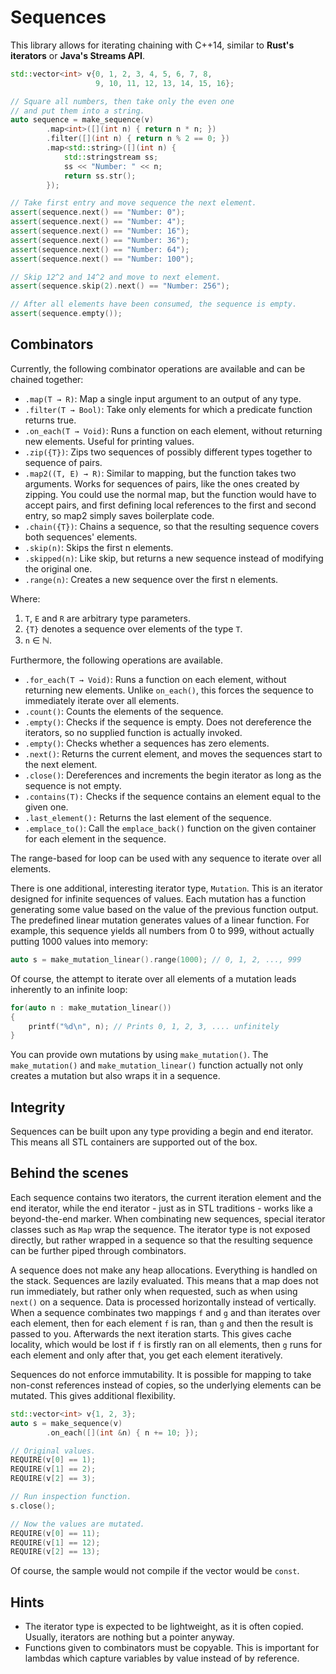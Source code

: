 # Sequences

This library allows for iterating chaining with C++14, similar to **Rust's iterators** or **Java's Streams API**.

```c++
std::vector<int> v{0, 1, 2, 3, 4, 5, 6, 7, 8,
                   9, 10, 11, 12, 13, 14, 15, 16};

// Square all numbers, then take only the even one
// and put them into a string.
auto sequence = make_sequence(v)
        .map<int>([](int n) { return n * n; })
        .filter([](int n) { return n % 2 == 0; })
        .map<std::string>([](int n) {
            std::stringstream ss;
            ss << "Number: " << n;
            return ss.str();
        });

// Take first entry and move sequence the next element.
assert(sequence.next() == "Number: 0");
assert(sequence.next() == "Number: 4");
assert(sequence.next() == "Number: 16");
assert(sequence.next() == "Number: 36");
assert(sequence.next() == "Number: 64");
assert(sequence.next() == "Number: 100");

// Skip 12^2 and 14^2 and move to next element.
assert(sequence.skip(2).next() == "Number: 256");

// After all elements have been consumed, the sequence is empty.
assert(sequence.empty());
```

## Combinators

Currently, the following combinator operations are available and can be chained together:

- `.map(T → R)`: Map a single input argument to an output of any type.
- `.filter(T → Bool)`: Take only elements for which a predicate function returns true.
- `.on_each(T → Void)`: Runs a function on each element, without returning new elements. Useful for printing values.
- `.zip({T})`: Zips two sequences of possibly different types together to sequence of pairs.
- `.map2((T, E) → R)`: Similar to mapping, but the function takes two arguments.
  Works for sequences of pairs, like the ones created by zipping.
  You could use the normal map, but the function would have to accept pairs, and first defining
  local references to the first and second entry, so map2 simply saves boilerplate code.
- `.chain({T})`: Chains a sequence, so that the resulting sequence covers both sequences' elements.
- `.skip(n)`: Skips the first n elements.
- `.skipped(n)`: Like skip, but returns a new sequence instead of modifying the original one.
- `.range(n)`: Creates a new sequence over the first n elements.

Where:
1) `T`, `E` and `R` are arbitrary type parameters.
2) `{T}` denotes a sequence over elements of the type `T`.
3) `n` ∈ ℕ.

Furthermore, the following operations are available.

- `.for_each(T → Void)`: Runs a function on each element, without returning new elements.
  Unlike `on_each()`, this forces the sequence to immediately iterate over all elements.
- `.count()`: Counts the elements of the sequence.
- `.empty()`: Checks if the sequence is empty.
  Does not dereference the iterators, so no supplied function is actually invoked.
- `.empty()`: Checks whether a sequences has zero elements.
- `.next()`: Returns the current element, and moves the sequences start to the next element.
- `.close()`: Dereferences and increments the begin iterator as long as the sequence is not empty.
- `.contains(T):` Checks if the sequence contains an element equal to the given one.
- `.last_element():` Returns the last element of the sequence.
- `.emplace_to()`: Call the `emplace_back()` function on the given container for each element in the sequence.

The range-based for loop can be used with any sequence to iterate over all elements.

There is one additional, interesting iterator type, `Mutation`.
This is an iterator designed for infinite sequences of values.
Each mutation has a function generating some value based on the value of the previous function output.
The predefined linear mutation generates values of a linear function.
For example, this sequence yields all numbers from 0 to 999, without actually putting 1000 values into memory:

```c++
auto s = make_mutation_linear().range(1000); // 0, 1, 2, ..., 999
```

Of course, the attempt to iterate over all elements of a mutation leads inherently to an infinite loop:

```c++
for(auto n : make_mutation_linear())
{
    printf("%d\n", n); // Prints 0, 1, 2, 3, .... unfinitely
}
```

You can provide own mutations by using `make_mutation()`.
The `make_mutation()` and `make_mutation_linear()` function actually not only creates a mutation
but also wraps it in a sequence.

## Integrity

Sequences can be built upon any type providing a begin and end iterator.
This means all STL containers are supported out of the box.

## Behind the scenes

Each sequence contains two iterators, the current iteration element and the end iterator,
while the end iterator - just as in STL traditions - works like a beyond-the-end marker.
When combinating new sequences, special iterator classes such as `Map` wrap the
sequence. The iterator type is not exposed directly, but rather wrapped in a sequence
so that the resulting sequence can be further piped through combinators.

A sequence does not make any heap allocations. Everything is handled on the stack.
Sequences are lazily evaluated. This means that a map does not run immediately,
but rather only when requested, such as when using `next()` on a sequence.
Data is processed horizontally instead of vertically.
When a sequence combinates two mappings `f` and `g` and than iterates over each element,
then for each element `f` is ran, than `g` and then the result is passed to you.
Afterwards the next iteration starts. This gives cache locality, which would be lost if `f` is firstly ran
on all elements, then `g` runs for each element and only after that, you get each element iteratively.

Sequences do not enforce immutability.
It is possible for mapping to take non-const references instead of copies,
so the underlying elements can be mutated.
This gives additional flexibility.

```c++
std::vector<int> v{1, 2, 3};
auto s = make_sequence(v)
        .on_each([](int &n) { n += 10; });

// Original values.
REQUIRE(v[0] == 1);
REQUIRE(v[1] == 2);
REQUIRE(v[2] == 3);

// Run inspection function.
s.close();

// Now the values are mutated.
REQUIRE(v[0] == 11);
REQUIRE(v[1] == 12);
REQUIRE(v[2] == 13);
```

Of course, the sample would not compile if the vector would be `const`.

## Hints

- The iterator type is expected to be lightweight, as it is often copied.
  Usually, iterators are nothing but a pointer anyway.
- Functions given to combinators must be copyable.
  This is important for lambdas which capture variables by value instead of by reference.
